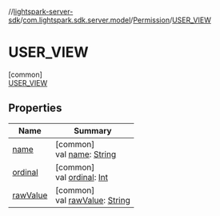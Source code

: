 //[lightspark-server-sdk](../../../../index.md)/[com.lightspark.sdk.server.model](../../index.md)/[Permission](../index.md)/[USER_VIEW](index.md)

# USER_VIEW

[common]\
[USER_VIEW](index.md)

## Properties

| Name | Summary |
|---|---|
| [name](../../-withdrawal-request-status/-f-u-t-u-r-e_-v-a-l-u-e/index.md#-372974862%2FProperties%2F-1086033721) | [common]<br>val [name](../../-withdrawal-request-status/-f-u-t-u-r-e_-v-a-l-u-e/index.md#-372974862%2FProperties%2F-1086033721): [String](https://kotlinlang.org/api/latest/jvm/stdlib/kotlin/-string/index.html) |
| [ordinal](../../-withdrawal-request-status/-f-u-t-u-r-e_-v-a-l-u-e/index.md#-739389684%2FProperties%2F-1086033721) | [common]<br>val [ordinal](../../-withdrawal-request-status/-f-u-t-u-r-e_-v-a-l-u-e/index.md#-739389684%2FProperties%2F-1086033721): [Int](https://kotlinlang.org/api/latest/jvm/stdlib/kotlin/-int/index.html) |
| [rawValue](../raw-value.md) | [common]<br>val [rawValue](../raw-value.md): [String](https://kotlinlang.org/api/latest/jvm/stdlib/kotlin/-string/index.html) |
